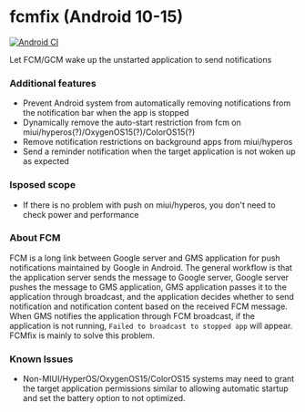 # fcmfix (Android 10-15)

[![Android CI](https://github.com/kooritea/fcmfix/workflows/Android%20CI/badge.svg)](https://github.com/kooritea/fcmfix/actions)

Let FCM/GCM wake up the unstarted application to send notifications

### Additional features

- Prevent Android system from automatically removing notifications from the notification bar when the app is stopped
- Dynamically remove the auto-start restriction from fcm on miui/hyperos(?)/OxygenOS15(?)/ColorOS15(?)
- Remove notification restrictions on background apps from miui/hyperos
- Send a reminder notification when the target application is not woken up as expected

### lsposed scope
- If there is no problem with push on miui/hyperos, you don't need to check power and performance

### About FCM

FCM is a long link between Google server and GMS application for push notifications maintained by Google in Android.
The general workflow is that the application server sends the message to Google server, Google server pushes the message to GMS application, GMS application passes it to the application through broadcast, and the application decides whether to send notification and notification content based on the received FCM message.
When GMS notifies the application through FCM broadcast, if the application is not running, `Failed to broadcast to stopped app` will appear. FCMfix is mainly to solve this problem.

### Known Issues

- Non-MIUI/HyperOS/OxygenOS15/ColorOS15 systems may need to grant the target application permissions similar to allowing automatic startup and set the battery option to not optimized.
